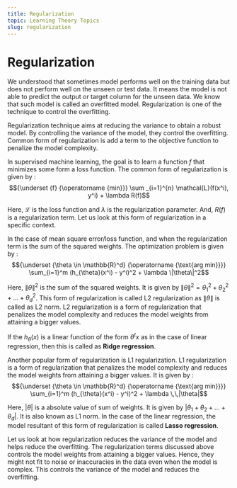 ```yaml
---
title: Regularization
topic: Learning Theory Topics
slug: regularization
---
```


# Regularization

We understood that sometimes model performs well on the training data but does not perform well on the unseen or test data. It means the model is not able to predict the output or target column for the unseen data. We know that such model is called an overfitted model. Regularization is one of the technique to control the overfitting.

Regularization technique aims at reducing the variance to obtain a robust model. By controlling the variance of the model, they control the overfitting. Common form of regularization is add a term to the objective function to penalize the model complexity.

In supervised machine learning, the goal is to learn a function $f$ that minimizes some form a loss function. The common form of regularization is given by :
$${\underset {f} {\operatorname {min}}} \sum _{i=1}^{n} \mathcal{L}(f(x^i), y^i) + \lambda R(f)$$

Here, $\mathcal{L}$ is the loss function and $\lambda$ is the regularization parameter. And, $R(f)$ is a regularization term. Let us look at this form of regularization in a specific context.

In the case of mean square error/loss function, and when the regularization term is the sum of the squared weights. The optimization problem is given by :
$${\underset {\theta \in \mathbb{R}^d} {\operatorname {\text{arg min}}}} \sum_{i=1}^m (h_{\theta}(x^i) - y^i)^2 + \lambda \|\theta\|^2$$

Here, $\|\theta\|^2$ is the sum of the squared weights. It is given by $\|\theta\|^2 = \theta_1^2 + \theta_2^2+ \dots + \theta_d^2$.
This form of regularization is called L2 regularization as $\|\theta\|$ is called as L2 norm. L2 regularization is a form of regularization that penalizes the model complexity and reduces the model weights from attaining a bigger values.

If the $h_{\theta}(x)$ is a linear function of the form $\theta^t x$ as in the case of linear regression, then this is called as **Ridge regression**.

Another popular form of regularization is L1 regularization. L1 regularization is a form of regularization that penalizes the model complexity and reduces the model weights from attaining a bigger values. It is given by :
$${\underset {\theta \in \mathbb{R}^d} {\operatorname {\text{arg min}}}} \sum_{i=1}^m (h_{\theta}(x^i) - y^i)^2 + \lambda \,\,|\theta|$$

Here, $|\theta|$ is a absolute value of sum of weights. It is given by $|\theta_1 + \theta_2 + \ldots + \theta_d|$. It is also known as L1 norm. In the case of the linear regression, the model resultant of this form of regularization is called **Lasso regression**.


Let us look at how regularization reduces the variance of the model and helps reduce the overfitting. The regularization terms discussed above controls the model weights from attaining a bigger values. Hence, they might not fit to noise or inaccuracies in the data even when the model is complex. This controls the variance of the model and reduces the overfitting.
